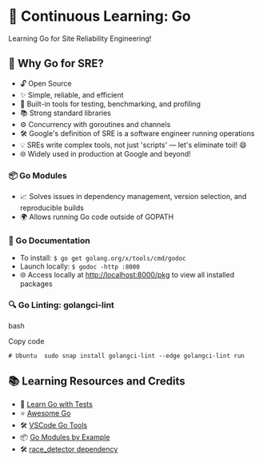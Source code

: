 
# 🚀 Continuous Learning: Go

Learning Go for Site Reliability Engineering!

## 🌟 Why Go for SRE?

-   🔓 Open Source
-   ✨ Simple, reliable, and efficient
-   🧪 Built-in tools for testing, benchmarking, and profiling
-   📚 Strong standard libraries
-   ⚙️ Concurrency with goroutines and channels
-   🛠️ Google's definition of SRE is a software engineer running operations
-   💡 SREs write complex tools, not just 'scripts' — let's eliminate toil! 😄
-   🌐 Widely used in production at Google and beyond!

### 📦 Go Modules

-   📈 Solves issues in dependency management, version selection, and reproducible builds
-   🌍 Allows running Go code outside of GOPATH

### 📜 Go Documentation

-   To install: `$ go get golang.org/x/tools/cmd/godoc`
-   Launch locally: `$ godoc -http :8000`
-   🌐 Access locally at [http://localhost:8000/pkg](http://localhost:8000/pkg) to view all installed packages

### 🔍 Go Linting: golangci-lint

bash

Copy code

`# Ubuntu 
sudo snap install golangci-lint --edge
golangci-lint run` 

## 📚 Learning Resources and Credits

-   📘 [Learn Go with Tests](https://github.com/quii/learn-go-with-tests)
-   ⭐ [Awesome Go](https://awesome-go.com/)
-   🛠️ [VSCode Go Tools](https://github.com/golang/vscode-go/blob/master/docs/tools.md)
-   📦 [Go Modules by Example](https://github.com/go-modules-by-example/index/blob/master/009_submodules/README.md)
-   🛠️ [race_detector dependency](https://github.com/skeeto/w64devkit)
